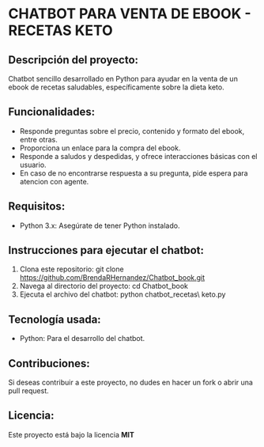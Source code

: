 # CHATBOT PARA VENTA DE EBOOK - RECETAS KETO 


## Descripción del proyecto:
Chatbot sencillo desarrollado en Python para ayudar en la venta de un ebook de recetas saludables, específicamente sobre la dieta keto.

## Funcionalidades:
- Responde preguntas sobre el precio, contenido y formato del ebook, entre otras.
- Proporciona un enlace para la compra del ebook.
- Responde a saludos y despedidas, y ofrece interacciones básicas con el usuario.
- En caso de no encontrarse respuesta a su pregunta, pide espera para atencion con agente.

## Requisitos:
- Python 3.x: Asegúrate de tener Python instalado.

## Instrucciones para ejecutar el chatbot:
1. Clona este repositorio: git clone https://github.com/BrendaRHernandez/Chatbot_book.git
2. Navega al directorio del proyecto: cd Chatbot_book
3. Ejecuta el archivo del chatbot: python chatbot_recetas\ keto.py

## Tecnología usada:
- Python: Para el desarrollo del chatbot.

## Contribuciones:
Si deseas contribuir a este proyecto, no dudes en hacer un fork o abrir una pull request.

## Licencia:
Este proyecto está bajo la licencia **MIT**
